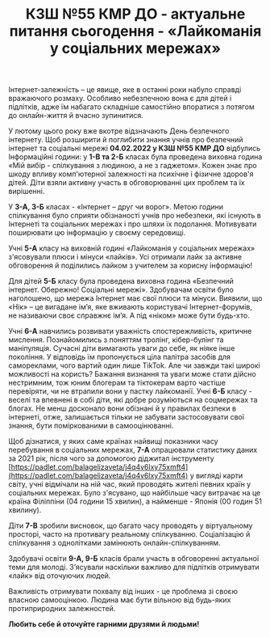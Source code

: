 ﻿---
title: КЗШ №55 КМР ДО - актуальне питання сьогодення - «Лайкоманія у соціальних мережах»
---

Інтернет-залежність – це явище, яке в останні роки набуло справді вражаючого розмаху. Особливо небезпечною вона є для дітей і підлітків, адже їм набагато складніше самостійно впоратися з потягом до онлайн-життя й вчасно зупинитися.

У лютому цього року вже вкотре відзначають День безпечного інтернету. Щоб розширити й поглибити знання учнів про безпечний інтернет та соціальні мережі **04.02.2022 у КЗШ №55 КМР ДО** відбулись Інформаційні години: у **1-В та 2-Б** класах була проведена виховна година «Мій вибір - спілкування з людиною, а не з гаджетом». Кожен знає про шкоду впливу комп'ютерної залежності на психічне і фізичне здоров'я дітей. Діти взяли активну участь в обговорюванні цих проблем та їх вирішенні.

У **3-А, 3-Б** класах - «Інтернет – друг чи ворог». Метою години спілкування було сприяти обізнаності учнів про небезпеки, які існують в Інтернеті та соціальних мережах і про шляхи їх подолання. Мотивувати поширювати цю інформацію у своєму середовищі.

Учні **5-А** класу на виховній годині «Лайкоманія у соціальних мережах» з'ясовували плюси і мінуси «лайків». Усі отримали лайк за активне обговорення й поділились лайком з учителем за корисну інформацію!

Для дітей **5-Б** класу була проведена виховна година «Безпечний інтернет. Обережно! Соціальні мережі». Здобувачам освіти було наголошено, що мережа Інтернет має свої плюси та мінуси. Виявили, що «Нік» – це вигадане ім’я, яке вживають користувачі Інтернет-форумів, не називаючи своє справжнє ім’я. А під «ніком» може бути будь-хто.

Учні **6-А** навчились розвивати уважність спостережливість, критичне мислення. Познайомились з поняттям тролінг, кібер-булінг та маніпуляція. Сучасні діти вимагають уваги до себе, як ніяке інше покоління. У відповідь їм пропонується ціла палітра засобів для самореклами, чого вартий один лише TikTok. Але чи завжди такі широкі можливості на користь? Бажання визнання та уваги може стати дійсно нестримним, тож юним блогерам та тіктокерам варто частіше перевіряти, чи не втрапили вони у пастку лайкоманії. Учні **6-Б** класу - веселі та впевнені в собі діти, які добре розуміються на соцмережах та блогах. Не менш досконало вони обізнані й у правилах безпеки в інтернеті, отже, залишається тільки не забувати застосовувати свої знання, бути поміркованими в самооцінюванні.

Щоб дізнатися, у яких саме країнах найвищі показники часу перебування в соціальних мережах, **7-А** опрацювали статистику даних за 2021 рік, після чого за допомогою діджитал інструменту [https://padlet.com/balagelizaveta/j4q4v6lxy75xmft4](https://padlet.com/balagelizaveta/j4q4v6lxy75xmft4) у вигляді карти світу, учні відмічали на ній час, який проводять жителі певних країн у соціальних мережах. Було з'ясувано, що найбільше часу витрачає на це країна Філіппіни (04 години 15 хвилин), а найменше - Японія (00 годин 51 хвилину).

Діти **7-В** зробили висновок, що багато часу проводять у віртуальному просторі, часто на противагу реальному спілкуванню. Соціалізацію й спілкування з однолітками замінюють онлайн-спілкуванням.

Здобувачі освіти **9-А, 9-Б** класів брали участь в обговоренні актуальної теми для молоді. З’ясували наскільки важливо для підлітків отримувати «лайк» від оточуючих людей.

Важливість отримувати похвалу від інших - це проблема зі своєю власною самооцінкою. Людина має бути вільною від будь-яких протиприродних залежностей.

**Любить себе й оточуйте гарними друзями й людьми!**

<slideshow />
